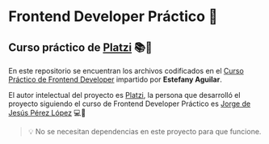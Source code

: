 <!--
 Copyright (c) 2021 Jorge de Jesus Perez Lopez

 This software is released under the MIT License.
 https://opensource.org/licenses/MIT
-->

# Frontend Developer Práctico 📗

## Curso práctico de [Platzi](https://platzi.com/clases/frontend-developer-practico/) 📚💚

En este repositorio se encuentran los archivos codificados en el [Curso Práctico de Frontend Developer](https://platzi.com/clases/frontend-developer-practico/) impartido por **Estefany Aguilar**.

El autor intelectual del proyecto es [Platzi](https://platzi.com/), la persona que desarrolló el proyecto siguiendo el curso de Frontend Developer Práctico es [Jorge de Jesús Pérez López](https://portfolio-jorgeperez.netlify.app/) 💻🙇

> 💡 No se necesitan dependencias en este proyecto para que funcione.
